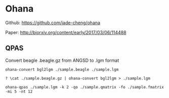 # Ohana

Github: https://github.com/jade-cheng/ohana

Paper: http://biorxiv.org/content/early/2017/03/06/114488

## QPAS

Convert beagle .beagle.gz from ANGSD to .lgm format

`ohana-convert bgl2lgm ./sample.beagle ./sample.lgm`

`? \cat ./sample.beagle.gz | ohana-convert bgl2lgm > ./sample.lgm`

`ohana-qpas ./sample.lgm -k 2 -qo ./sample.qmatrix -fo ./sample.fmatrix -mi 5 -nt 12`
